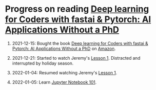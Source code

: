 # Progress on reading [Deep learning for Coders with fastai & Pytorch: AI Applications Without a PhD](https://github.com/fastai/fastbook)

1. 2021-12-15: Bought the book [Deep learning for Coders with fastai & Pytorch: AI Applications Without a PhD](https://github.com/fastai/fastbook) on [Amazon](https://www.amazon.co.uk/Deep-Learning-Coders-fastai-PyTorch/dp/1492045527/). 
 
2. 2021-12-21: Started to watch Jeremy's [Lesson 1](https://course.fast.ai/videos/?lesson=1). Distracted and interrupted by holiday season.

3. 2022-01-04: Resumed watching Jeremy's [Lesson 1](https://course.fast.ai/videos/?lesson=1). 

4. 2022-01-05: Learn [Jupyter Notebook 101](https://colab.research.google.com/github/fastai/fastbook/blob/master/app_jupyter.ipynb). 
